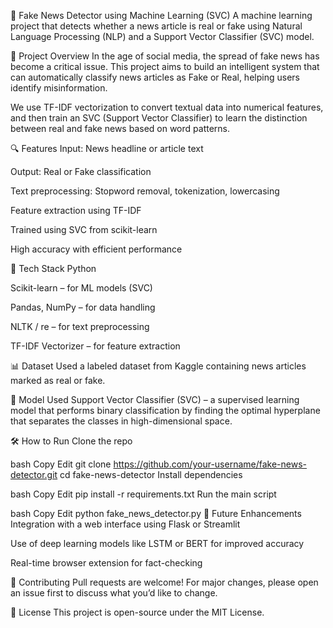 📰 Fake News Detector using Machine Learning (SVC)
A machine learning project that detects whether a news article is real or fake using Natural Language Processing (NLP) and a Support Vector Classifier (SVC) model.

🚀 Project Overview
In the age of social media, the spread of fake news has become a critical issue. This project aims to build an intelligent system that can automatically classify news articles as Fake or Real, helping users identify misinformation.

We use TF-IDF vectorization to convert textual data into numerical features, and then train an SVC (Support Vector Classifier) to learn the distinction between real and fake news based on word patterns.

🔍 Features
Input: News headline or article text

Output: Real or Fake classification

Text preprocessing: Stopword removal, tokenization, lowercasing

Feature extraction using TF-IDF

Trained using SVC from scikit-learn

High accuracy with efficient performance

🧰 Tech Stack
Python

Scikit-learn – for ML models (SVC)

Pandas, NumPy – for data handling

NLTK / re – for text preprocessing

TF-IDF Vectorizer – for feature extraction

📊 Dataset
Used a labeled dataset from Kaggle containing news articles marked as real or fake.

🧠 Model Used
Support Vector Classifier (SVC) – a supervised learning model that performs binary classification by finding the optimal hyperplane that separates the classes in high-dimensional space.

🛠️ How to Run
Clone the repo

bash
Copy
Edit
git clone https://github.com/your-username/fake-news-detector.git
cd fake-news-detector
Install dependencies

bash
Copy
Edit
pip install -r requirements.txt
Run the main script

bash
Copy
Edit
python fake_news_detector.py
📌 Future Enhancements
Integration with a web interface using Flask or Streamlit

Use of deep learning models like LSTM or BERT for improved accuracy

Real-time browser extension for fact-checking

🤝 Contributing
Pull requests are welcome! For major changes, please open an issue first to discuss what you’d like to change.

📄 License
This project is open-source under the MIT License.
